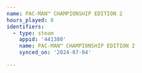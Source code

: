 ```yaml
---
name: PAC-MAN™ CHAMPIONSHIP EDITION 2
hours_played: 8
identifiers:
  - type: steam
    appid: '441380'
    name: PAC-MAN™ CHAMPIONSHIP EDITION 2
    synced_on: '2024-07-04'

---
```

